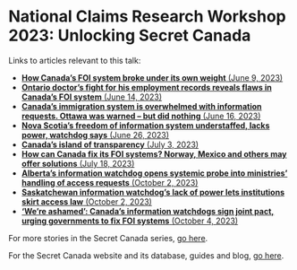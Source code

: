# National Claims Research Workshop 2023: Unlocking Secret Canada

Links to articles relevant to this talk:

- [**How Canada’s FOI system broke under its own weight** (June 9, 2023)](https://www.theglobeandmail.com/canada/article-canada-freedom-of-information-laws/)
- [**Ontario doctor’s fight for his employment records reveals flaws in Canada’s FOI system** (June 14, 2023)](https://www.theglobeandmail.com/canada/article-brooks-fallis-foi-request/)
- [**Canada’s immigration system is overwhelmed with information requests. Ottawa was warned – but did nothing** (June 16, 2023)](https://www.theglobeandmail.com/canada/article-immigration-applications-access-requests/)
- [**Nova Scotia’s freedom of information system understaffed, lacks power, watchdog says** (June 26, 2023)](https://www.theglobeandmail.com/canada/article-nova-scotia-foi-system/)
- [**Canada’s island of transparency** (July 3, 2023)](https://www.theglobeandmail.com/canada/article-newfoundland-foi-system/)
- [**How can Canada fix its FOI systems? Norway, Mexico and others may offer solutions** (July 18, 2023)](https://www.theglobeandmail.com/canada/article-freedom-of-information-solutions/)
- [**Alberta’s information watchdog opens systemic probe into ministries’ handling of access requests** (October 2, 2023)](https://www.theglobeandmail.com/canada/article-alberta-information-commissioner-investigation/)
- [**Saskatchewan information watchdog’s lack of power lets institutions skirt access law** (October 2, 2023)](https://www.theglobeandmail.com/canada/article-saskatchewan-freedom-of-information-power/)
- [**‘We’re ashamed’: Canada’s information watchdogs sign joint pact, urging governments to fix FOI systems** (October 4, 2023)](https://www.theglobeandmail.com/canada/article-were-ashamed-canadas-information-watchdogs-sign-joint-pact-urging/)

For more stories in the Secret Canada series, [go here](https://www.theglobeandmail.com/topics/secret-canada/).

For the Secret Canada website and its database, guides and blog, [go here](https://www.secretcanada.com).